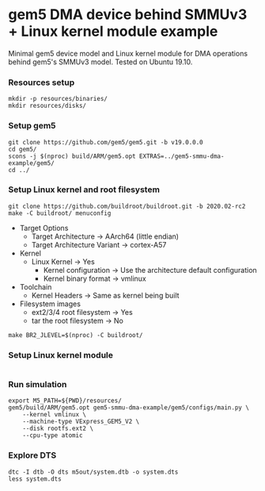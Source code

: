 # gem5 DMA device behind SMMUv3 + Linux kernel module example

Minimal gem5 device model and Linux kernel module for DMA operations behind
gem5's SMMUv3 model. Tested on Ubuntu 19.10.

### Resources setup

```shell
mkdir -p resources/binaries/
mkdir resources/disks/
```

### Setup gem5

```shell
git clone https://github.com/gem5/gem5.git -b v19.0.0.0
cd gem5/
scons -j $(nproc) build/ARM/gem5.opt EXTRAS=../gem5-smmu-dma-example/gem5/
cd ../
```

### Setup Linux kernel and root filesystem

```shell
git clone https://github.com/buildroot/buildroot.git -b 2020.02-rc2
make -C buildroot/ menuconfig
```

* Target Options
  * Target Architecture -> AArch64 (little endian)
  * Target Architecture Variant -> cortex-A57
* Kernel
  * Linux Kernel -> Yes
    * Kernel configuration -> Use the architecture default configuration
    * Kernel binary format -> vmlinux
* Toolchain
  * Kernel Headers -> Same as kernel being built
* Filesystem images
  * ext2/3/4 root filesystem -> Yes
  * tar the root filesystem -> No

```shell
make BR2_JLEVEL=$(nproc) -C buildroot/
```

### Setup Linux kernel module

```shell
```

### Run simulation

```shell
export M5_PATH=${PWD}/resources/
gem5/build/ARM/gem5.opt gem5-smmu-dma-example/gem5/configs/main.py \
    --kernel vmlinux \
    --machine-type VExpress_GEM5_V2 \
    --disk rootfs.ext2 \
    --cpu-type atomic
```

### Explore DTS

```shell
dtc -I dtb -O dts m5out/system.dtb -o system.dts
less system.dts
```
